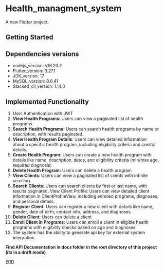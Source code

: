 # Health_managment_system

A new Flutter project.

## Getting Started

## Dependencies versions
- nodejs_version: v16.20.2
- Flutter_version: 3.27.1
- JDK_version: 17
- MySQL_version: 8.0.41
- Stacked_cli_version: 1.14.0

## Implemented Functionality
1. User Authentication with JWT
2. **View Health Programs**: Users can view a paginated list of health programs.
3. **Search Health Programs**: Users can search health programs by name or description, with results paginated.
4. **View Health Program Details**: Users can view detailed information about a specific health program, including eligibility criteria and creator details.
5. **Create Health Program**: Users can create a new health program with details like name, description, dates, and eligibility criteria (min/max age, required diagnosis)
6. **Delete Health Program:** Users can delete a health program
7. **View Clients**: Users can view a paginated list of clients with infinite scrolling.
8. **Search Clients**: Users can search clients by first or last name, with results paginated.
View Client Profile: Users can view detailed client information in ClientProfileView, including enrolled programs, diagnoses, and personal details.
1.  **Register Client**: Users can register a new client with details like name, gender, date of birth, contact info, address, and diagnoses.
2.   **Delete Client**: Users can delete a client
3.   **Enroll Client in Programs**: Users can enroll a client in eligible health programs with eligibility checks based on age and diagnoses.
4.   The system has the ability to generate api key for external system integration.


**Find API Documentation in docs folder in the root directory of this project (its in a draft mode)**

<!-- ## Screens -->

[ERD](./design/database_ERD/Screenshot%20from%202025-04-27%2023-18-15.png)
